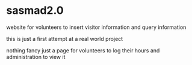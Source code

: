 # sasmad2.0
website for volunteers to insert visitor information and query information

this is just a first attempt at a real world project 

nothing fancy just a page for volunteers to log their hours and administration to view it
